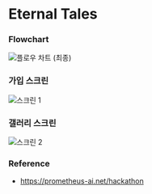 # Eternal Tales

### Flowchart
![플로우 차트 (최종)](https://github.com/eternal-tales/.github/assets/59727077/22273b80-0483-452c-bf79-6605addcd83b)


### 가입 스크린
![스크린 1](https://github.com/eternal-tales/.github/assets/59727077/fc4ef2d4-8300-4cea-b4b2-ae430c8b7d22)


### 갤러리 스크린
![스크린 2](https://github.com/eternal-tales/.github/assets/59727077/59416c07-ac78-4231-bf2c-22cfdf88a6df)


### Reference
- https://prometheus-ai.net/hackathon
